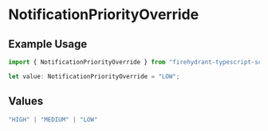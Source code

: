 # NotificationPriorityOverride

## Example Usage

```typescript
import { NotificationPriorityOverride } from "firehydrant-typescript-sdk/models/components";

let value: NotificationPriorityOverride = "LOW";
```

## Values

```typescript
"HIGH" | "MEDIUM" | "LOW"
```